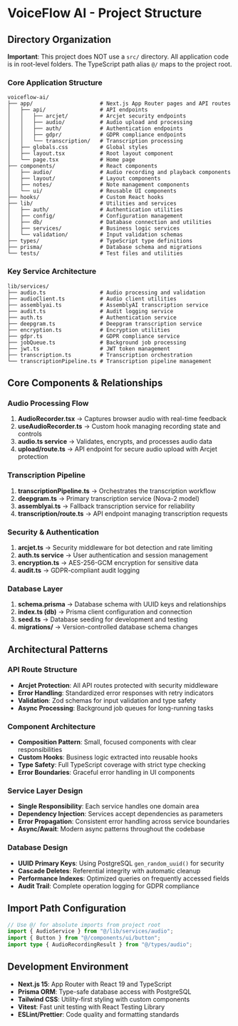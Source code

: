 # VoiceFlow AI - Project Structure

## Directory Organization

**Important**: This project does NOT use a `src/` directory. All application code is in root-level folders. The TypeScript path alias `@/` maps to the project root.

### Core Application Structure
```
voiceflow-ai/
├── app/                     # Next.js App Router pages and API routes
│   ├── api/                 # API endpoints
│   │   ├── arcjet/          # Arcjet security endpoints
│   │   ├── audio/           # Audio upload and processing
│   │   ├── auth/            # Authentication endpoints
│   │   ├── gdpr/            # GDPR compliance endpoints
│   │   └── transcription/   # Transcription processing
│   ├── globals.css          # Global styles
│   ├── layout.tsx           # Root layout component
│   └── page.tsx             # Home page
├── components/              # React components
│   ├── audio/               # Audio recording and playback components
│   ├── layout/              # Layout components
│   ├── notes/               # Note management components
│   └── ui/                  # Reusable UI components
├── hooks/                   # Custom React hooks
├── lib/                     # Utilities and services
│   ├── auth/                # Authentication utilities
│   ├── config/              # Configuration management
│   ├── db/                  # Database connection and utilities
│   ├── services/            # Business logic services
│   └── validation/          # Input validation schemas
├── types/                   # TypeScript type definitions
├── prisma/                  # Database schema and migrations
└── tests/                   # Test files and utilities
```

### Key Service Architecture
```
lib/services/
├── audio.ts                 # Audio processing and validation
├── audioClient.ts           # Audio client utilities
├── assemblyai.ts            # AssemblyAI transcription service
├── audit.ts                 # Audit logging service
├── auth.ts                  # Authentication service
├── deepgram.ts              # Deepgram transcription service
├── encryption.ts            # Encryption utilities
├── gdpr.ts                  # GDPR compliance service
├── jobQueue.ts              # Background job processing
├── jwt.ts                   # JWT token management
├── transcription.ts         # Transcription orchestration
└── transcriptionPipeline.ts # Transcription pipeline management
```

## Core Components & Relationships

### Audio Processing Flow
1. **AudioRecorder.tsx** → Captures browser audio with real-time feedback
2. **useAudioRecorder.ts** → Custom hook managing recording state and controls
3. **audio.ts service** → Validates, encrypts, and processes audio data
4. **upload/route.ts** → API endpoint for secure audio upload with Arcjet protection

### Transcription Pipeline
1. **transcriptionPipeline.ts** → Orchestrates the transcription workflow
2. **deepgram.ts** → Primary transcription service (Nova-2 model)
3. **assemblyai.ts** → Fallback transcription service for reliability
4. **transcription/route.ts** → API endpoint managing transcription requests

### Security & Authentication
1. **arcjet.ts** → Security middleware for bot detection and rate limiting
2. **auth.ts service** → User authentication and session management
3. **encryption.ts** → AES-256-GCM encryption for sensitive data
4. **audit.ts** → GDPR-compliant audit logging

### Database Layer
1. **schema.prisma** → Database schema with UUID keys and relationships
2. **index.ts (db)** → Prisma client configuration and connection
3. **seed.ts** → Database seeding for development and testing
4. **migrations/** → Version-controlled database schema changes

## Architectural Patterns

### API Route Structure
- **Arcjet Protection**: All API routes protected with security middleware
- **Error Handling**: Standardized error responses with retry indicators
- **Validation**: Zod schemas for input validation and type safety
- **Async Processing**: Background job queues for long-running tasks

### Component Architecture
- **Composition Pattern**: Small, focused components with clear responsibilities
- **Custom Hooks**: Business logic extracted into reusable hooks
- **Type Safety**: Full TypeScript coverage with strict type checking
- **Error Boundaries**: Graceful error handling in UI components

### Service Layer Design
- **Single Responsibility**: Each service handles one domain area
- **Dependency Injection**: Services accept dependencies as parameters
- **Error Propagation**: Consistent error handling across service boundaries
- **Async/Await**: Modern async patterns throughout the codebase

### Database Design
- **UUID Primary Keys**: Using PostgreSQL `gen_random_uuid()` for security
- **Cascade Deletes**: Referential integrity with automatic cleanup
- **Performance Indexes**: Optimized queries on frequently accessed fields
- **Audit Trail**: Complete operation logging for GDPR compliance

## Import Path Configuration
```typescript
// Use @/ for absolute imports from project root
import { AudioService } from "@/lib/services/audio";
import { Button } from "@/components/ui/button";
import type { AudioRecordingResult } from "@/types/audio";
```

## Development Environment
- **Next.js 15**: App Router with React 19 and TypeScript
- **Prisma ORM**: Type-safe database access with PostgreSQL
- **Tailwind CSS**: Utility-first styling with custom components
- **Vitest**: Fast unit testing with React Testing Library
- **ESLint/Prettier**: Code quality and formatting standards